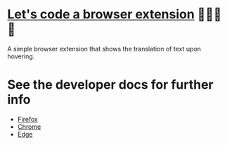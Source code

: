 # [Let's code a browser extension](https://www.instagram.com/reel/C6BnaslR667/) 👨🏻‍💻🚀
A simple browser extension that shows the translation of text upon hovering.

# See the developer docs for further info
- [Firefox](https://extensionworkshop.com/documentation/develop/temporary-installation-in-firefox/)
- [Chrome](https://developer.chrome.com/docs/extensions/get-started/tutorial/hello-world#load-unpacked)
- [Edge](https://learn.microsoft.com/en-us/microsoft-edge/extensions-chromium/getting-started/extension-sideloading)
